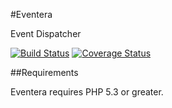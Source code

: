 #Eventera

Event Dispatcher

[![Build Status](https://travis-ci.org/g-alonso/Eventera.svg?branch=master)](https://travis-ci.org/g-alonso/Eventera)
[![Coverage Status](https://coveralls.io/repos/g-alonso/Eventera/badge.svg?branch=master)](https://coveralls.io/r/g-alonso/Eventera?branch=master)

##Requirements

Eventera requires PHP 5.3 or greater.

